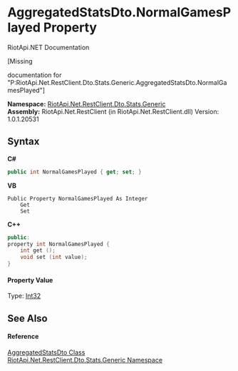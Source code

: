 # AggregatedStatsDto.NormalGamesPlayed Property 
RiotApi.NET Documentation 

\[Missing <summary> documentation for "P:RiotApi.Net.RestClient.Dto.Stats.Generic.AggregatedStatsDto.NormalGamesPlayed"\]

**Namespace:**&nbsp;<a href="5d01f7ac-cf04-77d7-641a-3fa8ba633859">RiotApi.Net.RestClient.Dto.Stats.Generic</a><br />**Assembly:**&nbsp;RiotApi.Net.RestClient (in RiotApi.Net.RestClient.dll) Version: 1.0.1.20531

## Syntax

**C#**<br />
``` C#
public int NormalGamesPlayed { get; set; }
```

**VB**<br />
``` VB
Public Property NormalGamesPlayed As Integer
	Get
	Set
```

**C++**<br />
``` C++
public:
property int NormalGamesPlayed {
	int get ();
	void set (int value);
}
```


#### Property Value
Type: <a href="http://msdn2.microsoft.com/en-us/library/td2s409d" target="_blank">Int32</a>

## See Also


#### Reference
<a href="e359dad0-0ffd-00cc-2b4e-523727c841e6">AggregatedStatsDto Class</a><br /><a href="5d01f7ac-cf04-77d7-641a-3fa8ba633859">RiotApi.Net.RestClient.Dto.Stats.Generic Namespace</a><br />